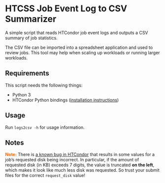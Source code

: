 # HTCSS Job Event Log to CSV Summarizer

A simple script that reads HTCondor job event logs and outputs a CSV summary of job statistics.

The CSV file can be imported into a spreadsheet application and used to review jobs.
This tool may help when scaling up workloads or running larger workloads.

## Requirements

This script needs the following things:

*   Python 3
*   HTCondor Python bindings
    ([installation instructions](https://htcondor.readthedocs.io/en/latest/apis/python-bindings/install.html))

## Usage

Run `logs2csv -h` for usage information.

## Notes

<span style="color: #F60; font-weight: bold;">Note:</span>
There is [a known bug in HTCondor](https://opensciencegrid.atlassian.net/browse/HTCONDOR-1263)
that results in some values for a job’s requested disk being incorrect.
In particular, if the amount of requested disk (in KB) exceeds 7 digits,
the value is truncated **on the left**, which makes it look like much less disk was requested.
So trust your submit files for the correct `request_disk` value!
